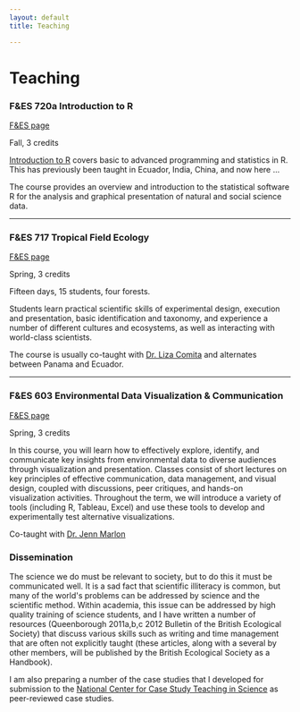 ```yaml
---
layout: default
title: Teaching

---
```


# Teaching

### F&ES 720a Introduction to R

[F&ES page](http://environment.yale.edu/courses/detail/720)
 
Fall, 3 credits 

<p></p>

[Introduction to R](http://intro2r.info) covers basic to advanced programming and statistics in R. This has previously been taught in Ecuador, India, China, and now here ...

The course provides an overview and introduction to the statistical software R for the analysis and graphical presentation of natural and social science data.

<hr>


### F&ES 717 Tropical Field Ecology

[F&ES page](http://environment.yale.edu/courses/detail/717/)

Spring, 3 credits 

<p></p>


Fifteen days, 15 students, four forests.

Students learn practical scientific skills of experimental design, execution and presentation, basic identification and taxonomy, and experience a number of different cultures and ecosystems, as well as interacting with world-class scientists.

The course is usually co-taught with [Dr. Liza Comita](http://environment.yale.edu/profile/comita) and alternates between Panama and Ecuador.

<hr>

### F&ES 603 Environmental Data Visualization & Communication

[F&ES  page](http://environment.yale.edu/courses/detail/603/)

Spring, 3 credits

In this course, you will learn how to effectively explore, identify, and communicate key insights from environmental data to diverse audiences through visualization and presentation. Classes consist of short lectures on key principles of effective communication, data management, and visual design, coupled with discussions, peer critiques, and hands-on visualization activities. Throughout the term, we will introduce a variety of tools (including R, Tableau, Excel) and use these tools to develop and experimentally test alternative visualizations. 

Co-taught with [Dr. Jenn Marlon](https://environment.yale.edu/profile/jennifer-marlon/)


### Dissemination
The science we do must be relevant to society, but to do this it must be communicated well. It is a sad fact that scientific illiteracy is common, but many of the world's problems can be addressed by science and the scientific method. Within academia, this issue can be addressed by high quality training of science students, and I have written a number of resources (Queenborough 2011a,b,c 2012 Bulletin of the British Ecological Society) that discuss various skills such as writing and time management that are often not explicitly taught (these articles, along with a several by other members, will be published by the British Ecological Society as a Handbook).

I am also preparing a number of the case studies that I developed for submission to the [National Center for Case Study Teaching in Science](http://libweb1.lib.buffalo.edu/cs/) as peer-reviewed case studies.



